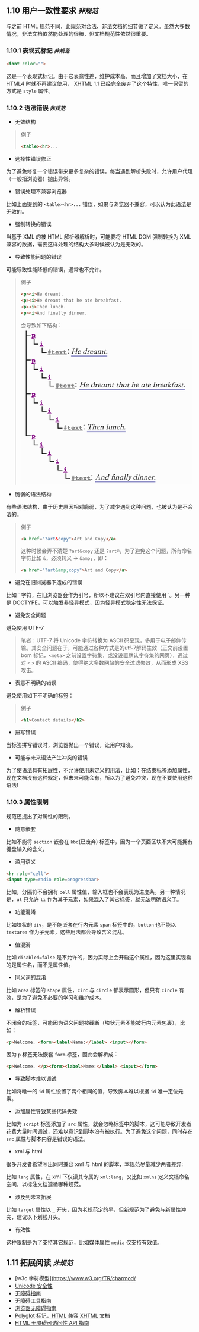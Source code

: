 ## 1.10 用户一致性要求 *`非规范`*

与之前 HTML 规范不同，此规范对合法、非法文档的细节做了定义。虽然大多数情况，非法文档依然能处理的很棒，但文档规范性依然很重要。

### 1.10.1 表现式标记 *`非规范`*

```html
<font color="">
```

这是一个表现式标记。由于它表意性差，维护成本高，而且增加了文档大小，在 HTML4 时就不再建议使用， XHTML 1.1 已经完全废弃了这个特性，唯一保留的方式是 `style` 属性。

### 1.10.2 语法错误 *`非规范`*

- 无效结构

> 例子
>
> ```html
> <table><hr>...
> ```

- 选择性错误修正

为了避免修复一个错误带来更多复杂的错误，每当遇到解析失败时，允许用户代理（一般指浏览器）抛出异常。

- 错误处理不兼容浏览器

比如上面提到的 `<table><hr>...` 错误，如果与浏览器不兼容，可以认为此语法是无效的。

- 强制转换的错误

当基于 XML 的被 HTML 解析器解析时，可能要将 HTML DOM 强制转换为 XML 兼容的数据，需要这样处理的结构大多时候被认为是无效的。

- 导致性能问题的错误

可能导致性能降低的错误，通常也不允许。

> 例子
>
> ```html
> <p><i>He dreamt.
> <p><i>He dreamt that he ate breakfast.
> <p><i>Then lunch.
> <p><i>And finally dinner.
> ```
> 会导致如下结构：
> ![](../assets/1.10.2-1.png)

- 脆弱的语法结构

有些语法结构，由于历史原因相对脆弱，为了减少遇到这种问题，也被认为是不合法的。

> 例子
>
> ```html
> <a href="?art&copy">Art and Copy</a>
> ```
> 这种时候会弄不清楚 `?art&copy` 还是 `?art©`，为了避免这个问题，所有命名字符比如 `&`，必须转义 -> `&amp;`，即：
> ```html
> <a href="?art&amp;copy">Art and Copy</a>
> ```

- 避免在旧浏览器下造成的错误

比如 \` 字符，在旧浏览器会作为引号，所以不建议在双引号内直接使用 \`。另一种是 DOCTYPE，可以触发[非怪异模式](https://www.w3.org/TR/html5/infrastructure.html#no-quirks-mode)，因为怪异模式稳定性无法保证。

- 避免安全问题

避免使用 UTF-7

> 笔者：UTF-7 将 Unicode 字符转换为 ASCII 码呈现，多用于电子邮件传输。其安全问题在于，可能通过各种方式是的utf-7解码生效（正文前设置 bom 标记，`<meta>` 之前设置字符集，或没设置默认字符集的网页），通过对 `<` `>` 的 ASCII 编码，使得绝大多数网站的安全过滤失效，从而形成 XSS 攻击。

- 表意不明确的错误

避免使用如下不明确的标签：

> 例子
>
> ```html
> <h1>Contact details</h2>
> ```

- 拼写错误

当标签拼写错误时，浏览器抛出一个错误，让用户知晓。

- 可能与未来语法产生冲突的错误

为了使语法具有拓展性，不允许使用未定义的用法，比如：在结束标签添加属性，现在文档没有这种规定，但未来可能会有，所以为了避免冲突，现在不要使用这种语法!

### 1.10.3 属性限制

规范还提出了对属性的限制。

- 随意嵌套

比如不能将 `section` 嵌套在 `kbd`(已废弃) 标签中，因为一个页面区块不大可能拥有键盘输入的含义。

- 滥用语义

```html
<hr role="cell">
<input type=radio role=progressbar>
```

比如，分隔符不会拥有 `cell` 属性值，输入框也不会表现为进度条。另一种情况是，`ul` 只允许 `li` 作为其子元素，如果混入了其它标签，就无法明确语义了。

- 功能混淆

比如块状的 `div`，是不能嵌套在行内元素 `span` 标签中的，`button` 也不能以 `textarea` 作为子元素，这些用法都会导致含义混乱。

- 值混淆

比如 `disabled=false` 是不允许的，因为实际上会开启这个属性，因为这里实现看的是属性名，而不是属性值。

- 同义词的混淆

比如 `area` 标签的 `shape` 属性，`circ` 与 `circle` 都表示圆形，但只有 `circle` 有效，是为了避免不必要的学习和维护成本。

- 解析错误

不闭合的标签，可能因为语义问题被截断（块状元素不能被行内元素包裹），比如：

```html
<p>Welcome. <form><label>Name:</label> <input></form>
```

因为 `p` 标签无法嵌套 `form` 标签，因此会解析成：

```html
<p>Welcome. </p><form><label>Name:</label> <input></form>
```

- 导致脚本难以调试

比如将唯一的 `id` 属性设置了两个相同的值，导致脚本难以根据 `id` 唯一定位元素。

- 添加属性导致某些代码失效

比如为 `script` 标签添加了 `src` 属性，就会忽略标签中的脚本，这可能导致开发者花费大量时间调试，还难以意识到脚本没有被执行。为了避免这个问题，同时存在 `src` 属性与脚本内容是错误的语法。

- xml 与 html

很多开发者希望写出同时兼容 xml 与 html 的脚本，本规范尽量减少两者差异:

比如 `lang` 属性，在 xml 下仅读其专属的 `xml:lang`，又比如 `xmlns` 定义文档命名空间，以标注文档遵循哪种规范。

- 涉及到未来拓展

比如 `target` 属性以 `_` 开头，因为老规范定的早，但新规范为了避免与新属性冲突，建议以下划线开头。

- 有效性

这种限制是为了支持其它规范，比如媒体属性 `media` 仅支持有效值。

## 1.11 拓展阅读 *`非规范`*

- [w3c 字符模型](https://www.w3.org/TR/charmod/
- [Unicode 安全性](http://www.unicode.org/reports/tr36/)
- [无障碍指南](https://www.w3.org/TR/WCAG20/)
- [无障碍工具指南](https://www.w3.org/TR/ATAG20/)
- [浏览器无障碍指南](https://www.w3.org/TR/UAAG20/)
- [Polyglot 标记，HTML 兼容 XHTML 文档](https://dev.w3.org/html5/html-polyglot/html-polyglot.html)
- [HTML 无障碍可访问性 API 指南](http://rawgit.com/w3c/html-api-map/master/index.html)